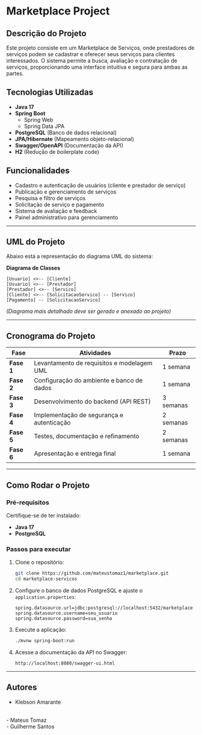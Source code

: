 # Marketplace Project

## Descrição do Projeto
Este projeto consiste em um Marketplace de Serviços, onde prestadores de serviços podem se cadastrar e oferecer seus serviços para clientes interessados. O sistema permite a busca, avaliação e contratação de serviços, proporcionando uma interface intuitiva e segura para ambas as partes.

## Tecnologias Utilizadas
- **Java 17**
- **Spring Boot**
  - Spring Web
  - Spring Data JPA
- **PostgreSQL** (Banco de dados relacional)
- **JPA/Hibernate** (Mapeamento objeto-relacional)
- **Swagger/OpenAPI** (Documentação da API)
- **H2** (Redução de boilerplate code)

## Funcionalidades
- Cadastro e autenticação de usuários (cliente e prestador de serviço)
- Publicação e gerenciamento de serviços
- Pesquisa e filtro de serviços
- Solicitação de serviço e pagamento
- Sistema de avaliação e feedback
- Painel administrativo para gerenciamento

---
## UML do Projeto
Abaixo está a representação do diagrama UML do sistema:

**Diagrama de Classes**
```
[Usuario] <>-- [Cliente]
[Usuario] <>-- [Prestador]
[Prestador] <>-- [Servico]
[Cliente] <>-- [SolicitacaoServico] -- [Servico]
[Pagamento] -- [SolicitacaoServico]
```
*(Diagrama mais detalhado deve ser gerado e anexado ao projeto)*

---
## Cronograma do Projeto
| Fase | Atividades | Prazo |
|------|-----------|-------|
| **Fase 1** | Levantamento de requisitos e modelagem UML | 1 semana |
| **Fase 2** | Configuração do ambiente e banco de dados | 1 semana |
| **Fase 3** | Desenvolvimento do backend (API REST) | 3 semanas |
| **Fase 4** | Implementação de segurança e autenticação | 2 semanas |
| **Fase 5** | Testes, documentação e refinamento | 2 semanas |
| **Fase 6** | Apresentação e entrega final | 1 semana |

---
## Como Rodar o Projeto
### Pré-requisitos
Certifique-se de ter instalado:
- **Java 17**
- **PostgreSQL**

### Passos para executar
1. Clone o repositório:
   ```bash
   git clone https://github.com/mateustomaz1/marketplace.git
   cd marketplace-servicos
   ```
2. Configure o banco de dados PostgreSQL e ajuste o `application.properties`:
   ```properties
   spring.datasource.url=jdbc:postgresql://localhost:5432/marketplace
   spring.datasource.username=seu_usuario
   spring.datasource.password=sua_senha
   ```
3. Execute a aplicação:
   ```bash
   ./mvnw spring-boot:run
   ```
4. Acesse a documentação da API no Swagger:
   ```
   http://localhost:8080/swagger-ui.html
   ```
---
## Autores

- <a src="https://www.linkedin.com/in/klebsonamarante/">Klebson Amarante</a>
<br>
- <a src="https://www.linkedin.com/in/mateus-tomaz-270b30204/">Mateus Tomaz</a>
<br>
- <a src="https://www.linkedin.com/in/guilhermee-santos/">Guilherme Santos</a>